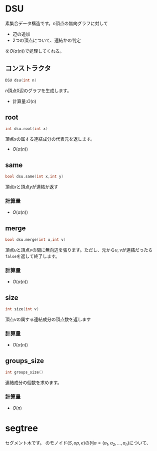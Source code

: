 # DSU
素集合データ構造です。$n$頂点の無向グラフに対して
- 辺の追加
- $2$つの頂点について、連結かの判定

を$O(\alpha(n))$で処理してくれる。
## コンストラクタ
```cpp
DSU dsu(int n)
```
$n$頂点$0$辺のグラフを生成します。
- 計算量:$O(n)$
## root
```cpp
int dsu.root(int x)
```
頂点$x$の属する連結成分の代表元を返します。
- $O(\alpha(n))$
## same
```cpp
bool dsu.same(int x,int y)
```
頂点$x$と頂点$y$が連結か返す
### 計算量
- $O(\alpha(n))$
## merge
```cpp
bool dsu.merge(int u,int v)
```
頂点$u$と頂点$v$の間に無向辺を張ります。ただし、元から$u,v$が連結だったら`false`を返して終了します。
### 計算量
- $O(\alpha(n))$

## size
```cpp
int size(int v)
```
頂点$v$の属する連結成分の頂点数を返します
### 計算量
- $O(\alpha(n))$
## groups_size
```cpp
int groups_size()
```
連結成分の個数を求めます。
### 計算量
- $O(n)$

# segtree
セグメント木です。
のモノイド$(S,op,e)$の列$a=(a_1,a_2,\dots,a_n)$について、